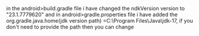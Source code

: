 in the android>build.gradle file i have changed the ndkVersion version to "23.1.7779620"
and in android>gradle.properties file i have added the org.gradle.java.home(jdk version path) =C:\\Program Files\\Java\\jdk-17, if you don't need to provide the path then you can change